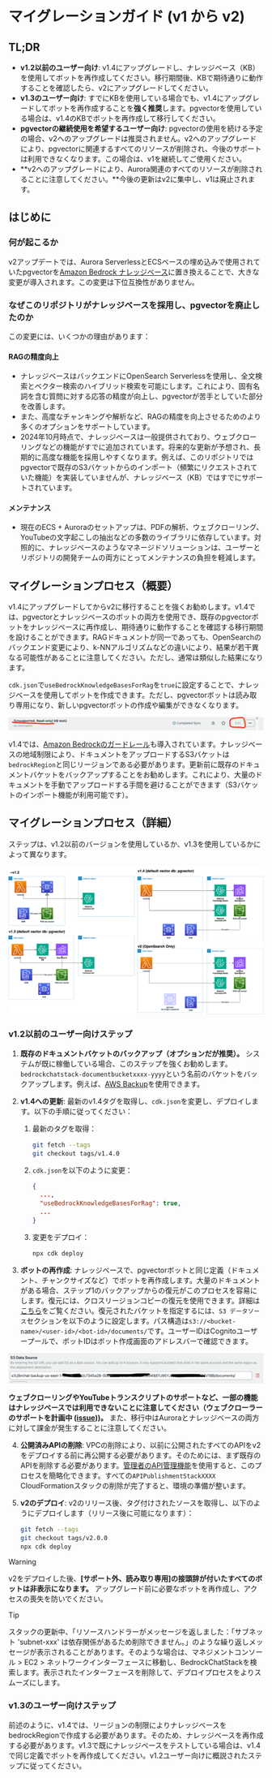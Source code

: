 # マイグレーションガイド (v1 から v2)

## TL;DR

- **v1.2以前のユーザー向け**: v1.4にアップグレードし、ナレッジベース（KB）を使用してボットを再作成してください。移行期間後、KBで期待通りに動作することを確認したら、v2にアップグレードしてください。
- **v1.3のユーザー向け**: すでにKBを使用している場合でも、v1.4にアップグレードしてボットを再作成することを**強く推奨**します。pgvectorを使用している場合は、v1.4のKBでボットを再作成して移行してください。
- **pgvectorの継続使用を希望するユーザー向け**: pgvectorの使用を続ける予定の場合、v2へのアップグレードは推奨されません。v2へのアップグレードにより、pgvectorに関連するすべてのリソースが削除され、今後のサポートは利用できなくなります。この場合は、v1を継続してご使用ください。
- **v2へのアップグレードにより、Aurora関連のすべてのリソースが削除されることに注意してください。**今後の更新はv2に集中し、v1は廃止されます。

## はじめに

### 何が起こるか

v2アップデートでは、Aurora ServerlessとECSベースの埋め込みで使用されていたpgvectorを[Amazon Bedrock ナレッジベース](https://docs.aws.amazon.com/bedrock/latest/userguide/knowledge-base.html)に置き換えることで、大きな変更が導入されます。この変更は下位互換性がありません。

### なぜこのリポジトリがナレッジベースを採用し、pgvectorを廃止したのか

この変更には、いくつかの理由があります：

#### RAGの精度向上

- ナレッジベースはバックエンドにOpenSearch Serverlessを使用し、全文検索とベクター検索のハイブリッド検索を可能にします。これにより、固有名詞を含む質問に対する応答の精度が向上し、pgvectorが苦手としていた部分を改善します。
- また、高度なチャンキングや解析など、RAGの精度を向上させるためのより多くのオプションをサポートしています。
- 2024年10月時点で、ナレッジベースは一般提供されており、ウェブクローリングなどの機能がすでに追加されています。将来的な更新が予想され、長期的に高度な機能を採用しやすくなります。例えば、このリポジトリではpgvectorで既存のS3バケットからのインポート（頻繁にリクエストされていた機能）を実装していませんが、ナレッジベース（KB）ではすでにサポートされています。

#### メンテナンス

- 現在のECS + Auroraのセットアップは、PDFの解析、ウェブクローリング、YouTubeの文字起こしの抽出などの多数のライブラリに依存しています。対照的に、ナレッジベースのようなマネージドソリューションは、ユーザーとリポジトリの開発チームの両方にとってメンテナンスの負担を軽減します。

## マイグレーションプロセス（概要）

v1.4にアップグレードしてからv2に移行することを強くお勧めします。v1.4では、pgvectorとナレッジベースのボットの両方を使用でき、既存のpgvectorボットをナレッジベースに再作成し、期待通りに動作することを確認する移行期間を設けることができます。RAGドキュメントが同一であっても、OpenSearchのバックエンド変更により、k-NNアルゴリズムなどの違いにより、結果が若干異なる可能性があることに注意してください。ただし、通常は類似した結果になります。

`cdk.json`で`useBedrockKnowledgeBasesForRag`を`true`に設定することで、ナレッジベースを使用してボットを作成できます。ただし、pgvectorボットは読み取り専用になり、新しいpgvectorボットの作成や編集ができなくなります。

![](../imgs/v1_to_v2_readonly_bot.png)

v1.4では、[Amazon Bedrockのガードレール](https://aws.amazon.com/jp/bedrock/guardrails/)も導入されています。ナレッジベースの地域制限により、ドキュメントをアップロードするS3バケットは`bedrockRegion`と同じリージョンである必要があります。更新前に既存のドキュメントバケットをバックアップすることをお勧めします。これにより、大量のドキュメントを手動でアップロードする手間を避けることができます（S3バケットのインポート機能が利用可能です）。

## マイグレーションプロセス（詳細）

ステップは、v1.2以前のバージョンを使用しているか、v1.3を使用しているかによって異なります。

![](../imgs/v1_to_v2_arch.png)

### v1.2以前のユーザー向けステップ

1. **既存のドキュメントバケットのバックアップ（オプションだが推奨）。** システムが既に稼働している場合、このステップを強くお勧めします。`bedrockchatstack-documentbucketxxxx-yyyy`という名前のバケットをバックアップします。例えば、[AWS Backup](https://docs.aws.amazon.com/aws-backup/latest/devguide/s3-backups.html)を使用できます。

2. **v1.4への更新**: 最新のv1.4タグを取得し、`cdk.json`を変更し、デプロイします。以下の手順に従ってください：

   1. 最新のタグを取得：
      ```bash
      git fetch --tags
      git checkout tags/v1.4.0
      ```
   2. `cdk.json`を以下のように変更：
      ```json
      {
        ...,
        "useBedrockKnowledgeBasesForRag": true,
        ...
      }
      ```
   3. 変更をデプロイ：
      ```bash
      npx cdk deploy
      ```

3. **ボットの再作成**: ナレッジベースで、pgvectorボットと同じ定義（ドキュメント、チャンクサイズなど）でボットを再作成します。大量のドキュメントがある場合、ステップ1のバックアップからの復元がこのプロセスを容易にします。復元には、クロスリージョンコピーの復元を使用できます。詳細は[こちら](https://docs.aws.amazon.com/aws-backup/latest/devguide/restoring-s3.html)をご覧ください。復元されたバケットを指定するには、`S3 データソース`セクションを以下のように設定します。パス構造は`s3://<bucket-name>/<user-id>/<bot-id>/documents/`です。ユーザーIDはCognitoユーザープールで、ボットIDはボット作成画面のアドレスバーで確認できます。

![](../imgs/v1_to_v2_KB_s3_source.png)

**ウェブクローリングやYouTubeトランスクリプトのサポートなど、一部の機能はナレッジベースでは利用できないことに注意してください（ウェブクローラーのサポートを計画中 ([issue](https://github.com/aws-samples/bedrock-claude-chat/issues/557)))。** また、移行中はAuroraとナレッジベースの両方に対して課金が発生することに注意してください。

4. **公開済みAPIの削除**: VPCの削除により、以前に公開されたすべてのAPIをv2をデプロイする前に再公開する必要があります。そのためには、まず既存のAPIを削除する必要があります。[管理者のAPI管理機能](../ADMINISTRATOR_ja-JP.md)を使用すると、このプロセスを簡略化できます。すべての`APIPublishmentStackXXXX` CloudFormationスタックの削除が完了すると、環境の準備が整います。

5. **v2のデプロイ**: v2のリリース後、タグ付けされたソースを取得し、以下のようにデプロイします（リリース後に可能になります）：
   ```bash
   git fetch --tags
   git checkout tags/v2.0.0
   npx cdk deploy
   ```

> [!Warning]
> v2をデプロイした後、**[サポート外、読み取り専用]の接頭辞が付いたすべてのボットは非表示になります。** アップグレード前に必要なボットを再作成し、アクセスの喪失を防いでください。

> [!Tip]
> スタックの更新中、「リソースハンドラーがメッセージを返しました：「サブネット 'subnet-xxx' は依存関係があるため削除できません。」のような繰り返しメッセージが表示されることがあります。そのような場合は、マネジメントコンソール > EC2 > ネットワークインターフェースに移動し、BedrockChatStackを検索します。表示されたインターフェースを削除して、デプロイプロセスをよりスムーズにします。

### v1.3のユーザー向けステップ

前述のように、v1.4では、リージョンの制限によりナレッジベースをbedrockRegionで作成する必要があります。そのため、ナレッジベースを再作成する必要があります。v1.3で既にナレッジベースをテストしている場合は、v1.4で同じ定義でボットを再作成してください。v1.2ユーザー向けに概説されたステップに従ってください。